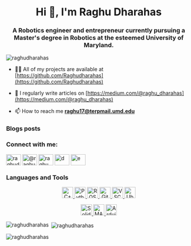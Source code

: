 <h1 align="center">Hi 👋, I'm Raghu Dharahas</h1>
<h3 align="center">A Robotics engineer and entrepreneur currently pursuing a Master's degree in Robotics at the esteemed University of Maryland.</h3>

<p align="left"> <img src="https://komarev.com/ghpvc/?username=Raghudharahas&label=Profile%20views&color=0e75b6&style=flat" alt="raghudharahas" /> </p>


- 👨‍💻 All of my projects are available at [https://github.com/Raghudharahas](https://github.com/Raghudharahas)

- 📝 I regularly write articles on [https://medium.com/@raghu_dharahas](https://medium.com/@raghu_dharahas)

- 📫 How to reach me **raghu17@terpmail.umd.edu**

### Blogs posts
<!-- BLOG-POST-LIST:START -->
<!-- BLOG-POST-LIST:END -->

<h3 align="left">Connect with me:</h3>
<p align="left">
<a href="https://linkedin.com/in/raghudharahas" target="blank"><img align="center" src="https://raw.githubusercontent.com/rahuldkjain/github-profile-readme-generator/master/src/images/icons/Social/linked-in-alt.svg" alt="raghudharahas" height="30" width="40" /></a>
<a href="https://medium.com/@raghu_dharahas" target="blank"><img align="center" src="https://raw.githubusercontent.com/rahuldkjain/github-profile-readme-generator/master/src/images/icons/Social/medium.svg" alt="@raghu_dharahas" height="30" width="40" /></a>
<a href="https://www.youtube.com/@raghu_dharahas" target="blank"><img align="center" src="https://raw.githubusercontent.com/rahuldkjain/github-profile-readme-generator/master/src/images/icons/Social/youtube.svg" alt="raghu_dharahas" height="30" width="40" /></a>
<a href="https://www.hackerrank.com/" target="blank"><img align="center" src="https://raw.githubusercontent.com/rahuldkjain/github-profile-readme-generator/master/src/images/icons/Social/hackerrank.svg" alt="d" height="30" width="40" /></a>
<a href="https://www.leetcode.com/" target="blank"><img align="center" src="https://raw.githubusercontent.com/rahuldkjain/github-profile-readme-generator/master/src/images/icons/Social/leet-code.svg" alt="e" height="30" width="40" /></a>
</p>

### Languages and Tools

<p align="center">
  <a href= "https://isocpp.org/">
    <img height="30" alt="C++" src="https://img.shields.io/badge/-C%2B%2B-orange?style=plastic&logo=cplusplus"/>
  </a>
  
  <a href= "https://www.python.org/">
    <img height="30" alt="Python" src="https://img.shields.io/badge/-Python-ffcd3a?style=plastic&logo=python"/>
  </a>
  <a href= "https://www.ros.org/">
  <img height="30" alt="ROS" src="https://img.shields.io/badge/-ROS-fa8a05?style=plastic&logo=ros"/>
  </a>
  
  <a href="https://git-scm.com/" target="_blank">
  <img height="30" alt="Git" src="https://img.shields.io/badge/-Git-F05032?style=plastic&logo=git&logoColor=white"/>
  </a>

  <a href= "https://code.visualstudio.com/">
  <img height="30" alt="VSCode" src="https://img.shields.io/badge/-VS%20Code-3182b9?style=plastic&logo=visualstudiocode"/>
  </a>
  
  <a href= "https://ubuntu.com/">
  <img height="30" alt="Ubuntu" src="https://img.shields.io/badge/-Ubuntu-99b931?style=plastic&logo=ubuntu"/>
  </a>
</p>

<p align="center">
  <a href="https://www.solidworks.com/" target="_blank">
    <img height="30" alt="SolidWorks" src="https://img.shields.io/badge/-SolidWorks-0078D4?style=plastic&logo=solidworks&logoColor=white"/>
  </a>
  <a href="https://www.mathworks.com/" target="_blank">
    <img height="30" alt="MATLAB" src="https://img.shields.io/badge/-MATLAB-0076A8?style=plastic&logo=mathworks&logoColor=white"/>
  </a>
  
  <a href="https://www.arduino.cc/" target="_blank">
    <img height="30" alt="Arduino" src="https://img.shields.io/badge/-Arduino-00979D?style=plastic&logo=arduino&logoColor=white"/>
  </a>  
</p>

<p><img align="left" src="https://github-readme-stats.vercel.app/api/top-langs?username=raghudharahas&show_icons=true&locale=en&layout=compact" alt="raghudharahas" /></p>

<p>&nbsp;<img align="center" src="https://github-readme-stats.vercel.app/api?username=raghudharahas&show_icons=true&locale=en" alt="raghudharahas" /></p>

<p><img align="center" src="https://github-readme-streak-stats.herokuapp.com/?user=raghudharahas&" alt="raghudharahas" /></p>
